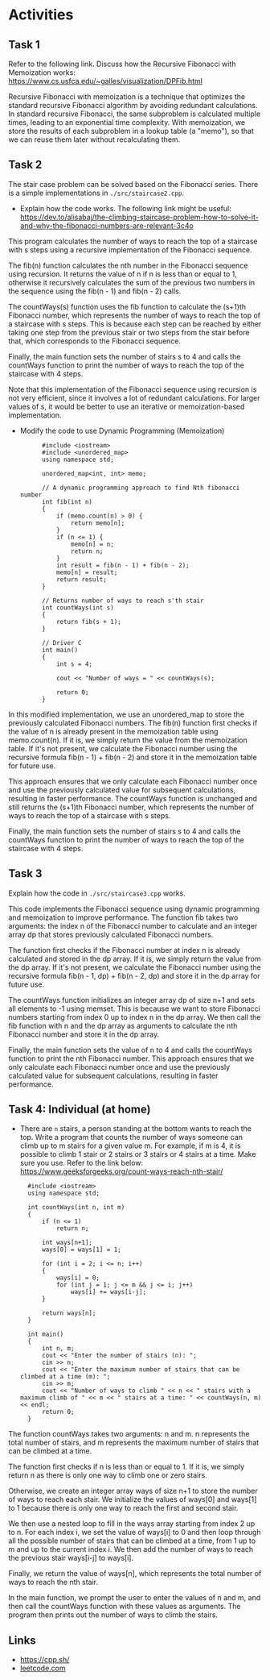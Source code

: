 # Activities

## Task 1

Refer to the following link. Discuss how the Recursive Fibonacci with Memoization works:
https://www.cs.usfca.edu/~galles/visualization/DPFib.html

Recursive Fibonacci with memoization is a technique that optimizes the standard recursive Fibonacci algorithm by avoiding redundant calculations. In standard recursive Fibonacci, the same subproblem is calculated multiple times, leading to an exponential time complexity. With memoization, we store the results of each subproblem in a lookup table (a "memo"), so that we can reuse them later without recalculating them.

## Task 2

The stair case problem can be solved based on the Fibonacci series. There is a simple implementations in `./src/staircase2.cpp`.

- Explain how the code works. The following link might be useful:
  https://dev.to/alisabaj/the-climbing-staircase-problem-how-to-solve-it-and-why-the-fibonacci-numbers-are-relevant-3c4o

This program calculates the number of ways to reach the top of a staircase with s steps using a recursive implementation of the Fibonacci sequence.

The fib(n) function calculates the nth number in the Fibonacci sequence using recursion. It returns the value of n if n is less than or equal to 1, otherwise it recursively calculates the sum of the previous two numbers in the sequence using the fib(n - 1) and fib(n - 2) calls.

The countWays(s) function uses the fib function to calculate the (s+1)th Fibonacci number, which represents the number of ways to reach the top of a staircase with s steps. This is because each step can be reached by either taking one step from the previous stair or two steps from the stair before that, which corresponds to the Fibonacci sequence.

Finally, the main function sets the number of stairs s to 4 and calls the countWays function to print the number of ways to reach the top of the staircase with 4 steps.

Note that this implementation of the Fibonacci sequence using recursion is not very efficient, since it involves a lot of redundant calculations. For larger values of s, it would be better to use an iterative or memoization-based implementation.


- Modify the code to use Dynamic Programming (Memoization)

            #include <iostream>
            #include <unordered_map>
            using namespace std;

            unordered_map<int, int> memo;

            // A dynamic programming approach to find Nth fibonacci number
            int fib(int n)
            {
                if (memo.count(n) > 0) {
                    return memo[n];
                }
                if (n <= 1) {
                    memo[n] = n;
                    return n;
                }
                int result = fib(n - 1) + fib(n - 2);
                memo[n] = result;
                return result;
            }

            // Returns number of ways to reach s'th stair
            int countWays(int s)
            {
                return fib(s + 1);
            }

            // Driver C
            int main()
            {
                int s = 4;

                cout << "Number of ways = " << countWays(s);

                return 0;
            }

In this modified implementation, we use an unordered_map to store the previously calculated Fibonacci numbers. The fib(n) function first checks if the value of n is already present in the memoization table using memo.count(n). If it is, we simply return the value from the memoization table. If it's not present, we calculate the Fibonacci number using the recursive formula fib(n - 1) + fib(n - 2) and store it in the memoization table for future use.

This approach ensures that we only calculate each Fibonacci number once and use the previously calculated value for subsequent calculations, resulting in faster performance. The countWays function is unchanged and still returns the (s+1)th Fibonacci number, which represents the number of ways to reach the top of a staircase with s steps.

Finally, the main function sets the number of stairs s to 4 and calls the countWays function to print the number of ways to reach the top of the staircase with 4 steps.




## Task 3

Explain how the code in `./src/staircase3.cpp` works.

This code implements the Fibonacci sequence using dynamic programming and memoization to improve performance. The function fib takes two arguments: the index n of the Fibonacci number to calculate and an integer array dp that stores previously calculated Fibonacci numbers.

The function first checks if the Fibonacci number at index n is already calculated and stored in the dp array. If it is, we simply return the value from the dp array. If it's not present, we calculate the Fibonacci number using the recursive formula fib(n - 1, dp) + fib(n - 2, dp) and store it in the dp array for future use.

The countWays function initializes an integer array dp of size n+1 and sets all elements to -1 using memset. This is because we want to store Fibonacci numbers starting from index 0 up to index n in the dp array. We then call the fib function with n and the dp array as arguments to calculate the nth Fibonacci number and store it in the dp array.

Finally, the main function sets the value of n to 4 and calls the countWays function to print the nth Fibonacci number. This approach ensures that we only calculate each Fibonacci number once and use the previously calculated value for subsequent calculations, resulting in faster performance.


## Task 4: Individual (at home)

- There are `n` stairs, a person standing at the bottom wants to reach the top. Write a program that counts the number of ways someone can climb up to m stairs for a given value m. For example, if m is 4, it is possible to climb 1 stair or 2 stairs or 3 stairs or 4 stairs at a time. Make sure you use. Refer to the link below:
  https://www.geeksforgeeks.org/count-ways-reach-nth-stair/

        #include <iostream>
        using namespace std;

        int countWays(int n, int m)
        {
            if (n <= 1)
                return n;

            int ways[n+1];
            ways[0] = ways[1] = 1;

            for (int i = 2; i <= n; i++)
            {
                ways[i] = 0;
                for (int j = 1; j <= m && j <= i; j++)
                    ways[i] += ways[i-j];
            }

            return ways[n];
        }

        int main()
        {
            int n, m;
            cout << "Enter the number of stairs (n): ";
            cin >> n;
            cout << "Enter the maximum number of stairs that can be climbed at a time (m): ";
            cin >> m;
            cout << "Number of ways to climb " << n << " stairs with a maximum climb of " << m << " stairs at a time: " << countWays(n, m) << endl;
            return 0;
        }

The function countWays takes two arguments: n and m. n represents the total number of stairs, and m represents the maximum number of stairs that can be climbed at a time.

The function first checks if n is less than or equal to 1. If it is, we simply return n as there is only one way to climb one or zero stairs.

Otherwise, we create an integer array ways of size n+1 to store the number of ways to reach each stair. We initialize the values of ways[0] and ways[1] to 1 because there is only one way to reach the first and second stair.

We then use a nested loop to fill in the ways array starting from index 2 up to n. For each index i, we set the value of ways[i] to 0 and then loop through all the possible number of stairs that can be climbed at a time, from 1 up to m and up to the current index i. We then add the number of ways to reach the previous stair ways[i-j] to ways[i].

Finally, we return the value of ways[n], which represents the total number of ways to reach the nth stair.

In the main function, we prompt the user to enter the values of n and m, and then call the countWays function with these values as arguments. The program then prints out the number of ways to climb the stairs.


## Links

- https://cpp.sh/
- [leetcode.com](https://leetcode.com/problems/climbing-stairs/)
